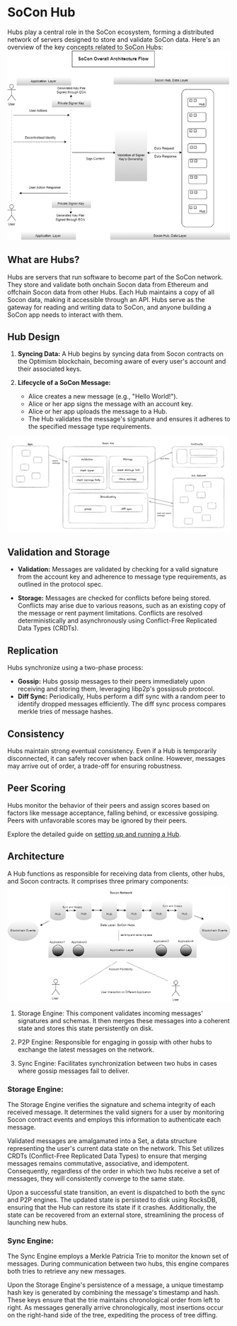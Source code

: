 # SoCon Hub

Hubs play a central role in the SoCon ecosystem, forming a distributed network of servers designed to store and validate SoCon data. Here's an overview of the key concepts related to SoCon Hubs:
![hub architecture](/img/overall-architecture.png)
<!-- ![hub architecture](/img/overall-engine-architecture.png) -->

## What are Hubs?

Hubs are servers that run software to become part of the SoCon network. They store and validate both onchain Socon data from Ethereum and offchain Socon data from other Hubs. Each Hub maintains a copy of all Socon data, making it accessible through an API. Hubs serve as the gateway for reading and writing data to SoCon, and anyone building a SoCon app needs to interact with them.

## Hub Design

1. **Syncing Data:** A Hub begins by syncing data from Socon contracts on the Optimism blockchain, becoming aware of every user's account and their associated keys.

2. **Lifecycle of a SoCon Message:**
   - Alice creates a new message (e.g., "Hello World!").
   - Alice or her app signs the message with an account key.
   - Alice or her app uploads the message to a Hub.
   - The Hub validates the message's signature and ensures it adheres to the specified message type requirements.

![hub architecture](/img/hub-architecture.png)

## Validation and Storage

- **Validation:** Messages are validated by checking for a valid signature from the account key and adherence to message type requirements, as outlined in the protocol spec.

- **Storage:** Messages are checked for conflicts before being stored. Conflicts may arise due to various reasons, such as an existing copy of the message or rent payment limitations. Conflicts are resolved deterministically and asynchronously using Conflict-Free Replicated Data Types (CRDTs).

## Replication

Hubs synchronize using a two-phase process:
- **Gossip:** Hubs gossip messages to their peers immediately upon receiving and storing them, leveraging libp2p's gossipsub protocol.
- **Diff Sync:** Periodically, Hubs perform a diff sync with a random peer to identify dropped messages efficiently. The diff sync process compares merkle tries of message hashes.

## Consistency

Hubs maintain strong eventual consistency. Even if a Hub is temporarily disconnected, it can safely recover when back online. However, messages may arrive out of order, a trade-off for ensuring robustness.

## Peer Scoring

Hubs monitor the behavior of their peers and assign scores based on factors like message acceptance, falling behind, or excessive gossiping. Peers with unfavorable scores may be ignored by their peers.

Explore the detailed guide on [setting up and running a Hub](#).
## Architecture 
A Hub functions as responsible for receiving data from clients, other hubs, and Socon contracts. It comprises three primary components:
![hub architecture](/img/socon-hub-architecture.png)

1. Storage Engine: This component validates incoming messages' signatures and schemas. It then merges these messages into a coherent state and stores this state persistently on disk.

2. P2P Engine: Responsible for engaging in gossip with other hubs to exchange the latest messages on the network.

3. Sync Engine: Facilitates synchronization between two hubs in cases where gossip messages fail to deliver.

### Storage Engine:
The Storage Engine verifies the signature and schema integrity of each received message. It determines the valid signers for a user by monitoring Socon contract events and employs this information to authenticate each message.

Validated messages are amalgamated into a Set, a data structure representing the user's current data state on the network. This Set utilizes CRDTs (Conflict-Free Replicated Data Types) to ensure that merging messages remains commutative, associative, and idempotent. Consequently, regardless of the order in which two hubs receive a set of messages, they will consistently converge to the same state.

Upon a successful state transition, an event is dispatched to both the sync and P2P engines. The updated state is persisted to disk using RocksDB, ensuring that the Hub can restore its state if it crashes. Additionally, the state can be recovered from an external store, streamlining the process of launching new hubs.

### Sync Engine:
The Sync Engine employs a Merkle Patricia Trie to monitor the known set of messages. During communication between two hubs, this engine compares both tries to retrieve any new messages.

Upon the Storage Engine's persistence of a message, a unique timestamp hash key is generated by combining the message's timestamp and hash. These keys ensure that the trie maintains chronological order from left to right. As messages generally arrive chronologically, most insertions occur on the right-hand side of the tree, expediting the process of tree diffing.